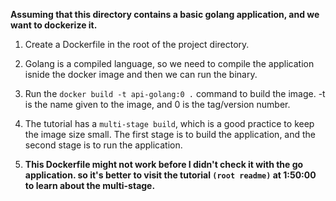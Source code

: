 **Assuming that this directory contains a basic golang application, and we want to dockerize it.**

1. Create a Dockerfile in the root of the project directory.
2. Golang is a compiled language, so we need to compile the application isnide the docker image and then we can run the binary.
3. Run the `docker build -t api-golang:0 .` command to build the image. -t is the name given to the image, and 0 is the tag/version number.

4. The tutorial has a `multi-stage build`, which is a good practice to keep the image size small. The first stage is to build the application, and the second stage is to run the application.

5. **This Dockerfile might not work before I didn't check it with the go application. so it's better to visit the tutorial `(root readme)` at 1:50:00 to learn about the multi-stage.**
